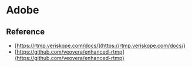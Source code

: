 # Adobe

## Reference

- [https://rtmp.veriskope.com/docs/](https://rtmp.veriskope.com/docs/)
- [https://github.com/veovera/enhanced-rtmp](https://github.com/veovera/enhanced-rtmp)

